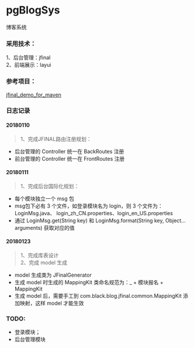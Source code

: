 # pgBlogSys
博客系统 <BR>

### 采用技术：
1、后台管理：jfinal <BR>
2、前端展示：layui <BR>

### 参考项目：
[jfinal_demo_for_maven](http://www.jfinal.com/download/?file=jfinal-3.3_demo_for_maven.zip) <BR>


### 日志记录
#### 20180110 <br>
> 1、完成JFINAL路由注册规划：<BR>
* 后台管理的 Controller 统一在 BackRoutes 注册 <BR>
* 前台管理的 Controller 统一在 FrontRoutes 注册 <BR>

#### 20180111 <BR>
> 1、完成后台国际化规划：<BR>
* 每个模块独立一个 msg 包
* msg包下必有 3 个文件，如登录模块名为 login，则 3 个文件为：LoginMsg.java、 login_zh_CN.properties、login_en_US.properties
* 通过 LoginMsg.get(String key) 和 LoginMsg.format(String key, Object... arguments) 获取对应的值

#### 20180123 <BR>
> 1、完成库表设计<BR>
> 2、完成 model 生成<BR>
* model 生成类为 JFinalGenerator
* 生成 model 时生成的 MappingKit 类命名规范为：_ + 模块报名 + MappingKit
* 生成 model 后，需要手工到 com.black.blog.jfinal.common.MappingKit 添加映射，这样 model 才能生效

### TODO:
* 登录模块；
* 后台管理模块


